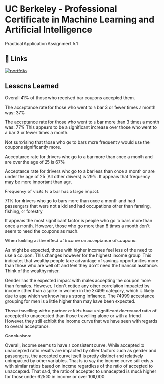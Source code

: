 
# UC Berkeley - Professional Certificate in Machine Learning and Artificial Intelligence

Practical Application Assignment 5.1  


## 🔗 Links
[![portfolio](https://img.shields.io/badge/my_portfolio-000?style=for-the-badge&logo=ko-fi&logoColor=white)](https://github.com/BrendanThomasByrne/UCBerkeley.git)



## Lessons Learned

Overall 41% of those who received bar coupons accepted them.

The acceptance rate for those who went to a bar 3 or fewer times a month was: 37%

The acceptance rate for those who went to a bar more than 3 times a month was: 77% This appears to be a significant increase over those who went to a bar 3 or fewer times a month.

Not surprising that those who go to bars more frequently would use the coupons significantly more.

Acceptance rate for drivers who go to a bar more than once a month and are over the age of 25 is 67%

Acceptance rate for drivers who go to a bar less than once a month or are under the age of 25 (All other drivers) is 29%. It appears that frequency may be more important than age.

Frequency of visits to a bar has a large impact.

71% for drivers who go to bars more than once a month and had passengers that were not a kid and had occupations other than farming, fishing, or forestry

It appears the most significant factor is people who go to bars more than once a month. However, those who go more than 8 times a month don't seem to need the coupons as much.


When looking at the effect of income on acceptance of coupons:

As might be expected, those with higher incomes feel less of the need to use a coupon. This changes however for the highest income group. This indicates that wealthy people take advantage of savings opportunities more than those who are well off and feel they don't need the financial assitance. Think of the wealthy miser.

Gender has the expected impact with males accepting the coupon more than females. However, I don't notice any other correlation impacted by income other than a spike in women in the 37499 category, which is likely due to age which we know has a strong influence. The 74999 acceptance grouping for men is a little higher than may have been expected.

Those travelling with a partner or kids have a significant decreased ratio of accepted to unaccepted than those travelling alone or with a friend. However, they still exhibit the income curve that we have seen with regards to overall acceptance.

Conclusions:

Overall, income seems to have a consistent curve. While accepted to unaccepted ratio results are impacted by other factors such as gender and passengers, the accepted curve itself is pretty distinct and relatively unimpacted by other variables. That is to say the income curve still exists with similar ratios based on income regardless of the ratio of accepted to unaccepted. That said, the ratio of accepted to unnacepted is much higher for those under 62500 in income or over 100,000.


